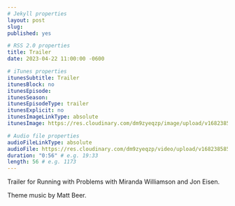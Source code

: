 ```yaml
---
# Jekyll properties
layout: post
slug:
published: yes

# RSS 2.0 properties
title: Trailer
date: 2023-04-22 11:00:00 -0600

# iTunes properties
itunesSubtitle: Trailer
itunesBlock: no
itunesEpisode:
itunesSeason:
itunesEpisodeType: trailer
itunesExplicit: no
itunesImageLinkType: absolute
itunesImage: https://res.cloudinary.com/dm9zyeqzp/image/upload/v1682385897/cover_rblshc.png

# Audio file properties
audioFileLinkType: absolute
audioFile: https://res.cloudinary.com/dm9zyeqzp/video/upload/v1682385854/rwp-audio/ep0_trailer_y2lstu.m4a
duration: "0:56" # e.g. 19:33
length: 56 # e.g. 1173
---
```


Trailer for Running with Problems with Miranda Williamson and Jon Eisen.

Theme music by Matt Beer.

